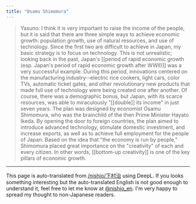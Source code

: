 ```yaml
---
title: "Osamu Shimomura"
---
```


> Yasuno: I think it is very important to raise the income of the people, but it is said that there are three simple ways to achieve economic growth: population growth, use of natural resources, and use of technology. Since the first two are difficult to achieve in Japan, my basic strategy is to focus on technology.
>  This is not unrealistic; looking back in the past, Japan's [[period of rapid economic growth (esp. Japan's period of rapid economic growth after WWII)]] was a very successful example. During this period, innovations centered on the manufacturing industry--electric rice cookers, light cars, color TVs, automatic ticket gates, and other revolutionary new products that made full use of technology were being created one after another. Of course, there was a demographic bonus, but Japan, with its scarce resources, was able to miraculously "[[double]] its income" in just seven years.
>  The plan was designed by economist Osamu Shimomura, who was the brainchild of the then Prime Minister Hayato Ikeda. By opening the door to foreign countries, the plan aimed to introduce advanced technology, stimulate domestic investment, and increase exports, as well as to achieve full employment for the people of Japan. Based on the idea that "the economy is run by people," Shimomura placed great importance on the "creativity" of each and every citizen.
>  In other words, [[bottom-up creativity]] is one of the key pillars of economic growth.

---
This page is auto-translated from [/nishio/下村治](https://scrapbox.io/nishio/下村治) using DeepL. If you looks something interesting but the auto-translated English is not good enough to understand it, feel free to let me know at [@nishio_en](https://twitter.com/nishio_en). I'm very happy to spread my thought to non-Japanese readers.